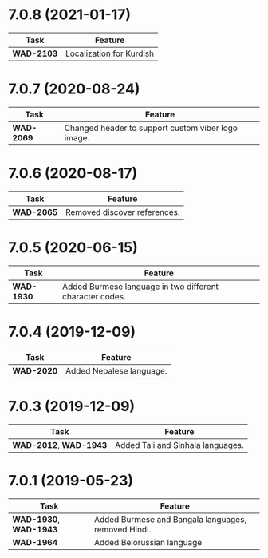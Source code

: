 # 7.0.8 (2021-01-17)

| Task | Feature |
| ---- | ---- |
| **WAD-2103** | Localization for Kurdish |


# 7.0.7 (2020-08-24)

| Task | Feature |
| ---- | ---- |
| **WAD-2069** | Changed header to support custom viber logo image. |


# 7.0.6 (2020-08-17)

| Task | Feature |
| ---- | ---- |
| **WAD-2065** | Removed discover references. |


# 7.0.5 (2020-06-15)

| Task | Feature |
| ---- | ---- |
| **WAD-1930** | Added Burmese language in two different character codes. |


# 7.0.4 (2019-12-09)

| Task | Feature |
| ---- | ---- |
| **WAD-2020** | Added Nepalese language. |


# 7.0.3 (2019-12-09)

| Task | Feature |
| ---- | ---- |
| **WAD-2012**, **WAD-1943** | Added Tali and Sinhala languages. |


# 7.0.1 (2019-05-23)

| Task | Feature |
| ---- | ---- |
| **WAD-1930**, **WAD-1943** | Added Burmese and Bangala languages, removed Hindi. |
| **WAD-1964** | Added Belorussian language |
